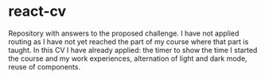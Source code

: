 # react-cv

Repository with answers to the proposed challenge.
I have not applied routing as I have not yet reached the part of my course where that part is taught.
In this CV I have already applied: the timer to show the time I started the course and my work experiences, alternation of light and dark mode, reuse of components.
